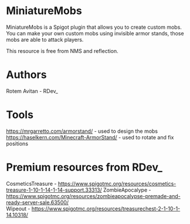 # MiniatureMobs
MiniatureMobs is a Spigot plugin that allows you to create custom mobs.
You can make your own custom mobs using invisible armor stands, those mobs are able to attack players.
  
This resource is free from NMS and reflection.

# Authors
Rotem Avitan - RDev_

# Tools
https://mrgarretto.com/armorstand/ - used to design the mobs  
https://haselkern.com/Minecraft-ArmorStand/ - used to rotate and fix positions

# Premium resources from RDev_
CosmeticsTreasure - https://www.spigotmc.org/resources/cosmetics-treasure-1-10-1-14-1-14-support.33313/
ZombieApocalype - https://www.spigotmc.org/resources/zombieapocalypse-premade-and-ready-server-sale.63500/  
Wipeout - https://www.spigotmc.org/resources/treasurechest-2-1-10-1-14.10318/